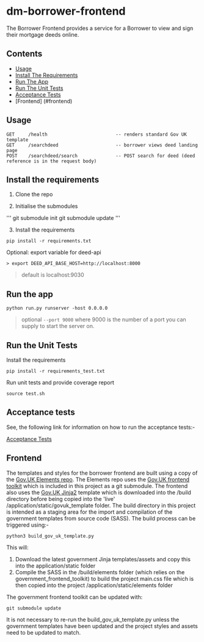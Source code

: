 # dm-borrower-frontend

The Borrower Frontend provides a service for a Borrower to view and sign their
mortgage deeds online.

## Contents
- [Usage](#usage)
- [Install The Requirements](#install-the-requirements)
- [Run The App](#run-the-app)
- [Run The Unit Tests](#run-the-unit-tests)
- [Acceptance Tests](#acceptance-tests)
- [Frontend] (#frontend)

## Usage
```
GET     /health                         -- renders standard Gov UK template
GET     /searchdeed                     -- borrower views deed landing page
POST    /searchdeed/search              -- POST search for deed (deed reference is in the request body)
```

## Install the requirements

1. Clone the repo

2. Initialise the submodules

'''
git submodule init
git submodule update
'''

3. Install the requirements
```
pip install -r requirements.txt
```

Optional: export variable for deed-api
```
> export DEED_API_BASE_HOST=http://localhost:8000
```

> default is localhost:9030


## Run the app
```
python run.py runserver -host 0.0.0.0
```
> optional ```--port 9000``` where 9000 is the number of a port you can supply to start the server on.


## Run the Unit Tests

Install the requirements
```
pip install -r requirements_test.txt
```

Run unit tests and provide coverage report

```
source test.sh
```

## Acceptance tests

See, the following link for information on how to run the acceptance tests:-

[Acceptance Tests](https://github.com/LandRegistry/dm-acceptance-tests)

## Frontend

The templates and styles for the borrower frontend are built using a copy of the 
[Gov.UK Elements repo](https://github.com/alphagov/govuk_elements). 
The Elements repo uses the [Gov.UK frontend toolkit](https://github.com/alphagov/govuk_frontend_toolkit) which is 
included in this project as a git submodule. The frontend also uses 
the [Gov.UK Jinja2](https://github.com/alphagov/govuk_template) template which 
is downloaded into the /build directory before being copied into the 'live' /application/static/govuk_template folder.
The build directory in this project is intended as a staging area for the import and compilation of the 
government templates from source code (SASS). The build process can be triggered using:-

```
python3 build_gov_uk_template.py
```

This will:

1. Download the latest government Jinja templates/assets and copy this into the application/static folder
2. Compile the SASS in the /build/elements folder (which relies on the government_frontend_toolkit) to build the
 project main.css file which is then copied into the project /application/static/elements folder

The government frontend toolkit can be updated with:
````
git submodule update
````

It is not necessary to re-run the build_gov_uk_template.py unless the government templates have been updated and the
project styles and assets need to be updated to match.
